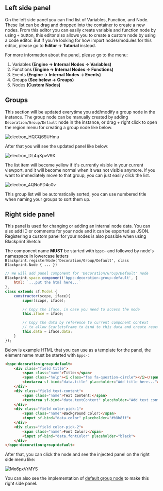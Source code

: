 ## Left side panel
On the left side panel you can find list of Variables, Function, and Node. These list can be drag and dropped into the container to create a new nodes. From this editor you can easily create variable and function node by using `+` button, this editor also allows you to create a custom node by using a code editor. But if you're looking for how import nodes/modules for this editor, please go to **Editor -> Tutorial** instead.

For more information about the panel, please go to the menu:
1. Variables **(Engine -> Internal Nodes -> Variables)**
2. Functions **(Engine -> Internal Nodes -> Functions)**
3. Events **(Engine -> Internal Nodes -> Events)**
4. Groups **(See below -> Groups)**
5. Nodes **(Custom Nodes)**

## Groups
This section will be updated everytime you add/modify a group node in the instance. The group node can be manually created by adding `Decoration/Group/Default` node in the instance, or drag + right click to open the region menu for creating a group node like below:

![electron_HQCQ6SUHmu](https://github.com/Blackprint/Blackprint/assets/11073373/3a30591a-d443-40a1-93e5-db3efc86a003)

After that you will see the updated panel like below:

![electron_DL4qXpvV9X](https://github.com/Blackprint/Blackprint/assets/11073373/c458f5b3-d5bb-4194-96f3-71584c28fd13)

The list item will become yellow if it's currently visible in your current viewport, and it will become normal when it was not visible anymore. If you want to immediately move to that group, you can just easily click the list.

![electron_4QNoPD4o0v](https://github.com/Blackprint/Blackprint/assets/11073373/9d2badd5-983e-44d5-a55e-ca74c9b54fb5)

This group list will be automatically sorted, you can use numbered title when naming your groups to sort them up.

## Right side panel
This panel is used for changing or adding an internal node data. You can also add ID or comments for your node and it can be exported as JSON. Registering a custom panel for your nodes is also possible when using Blackprint Sketch:

The component name **MUST** be started with `bppc-` and followed by node's namespace in lowercase letters
`Blackprint.registerNode('Decoration/Group/Default', class Blackprint.Node { ... })`

```js
// We will add panel component for 'Decoration/Group/Default' node
Blackprint.space.component('bppc-decoration-group-default', {
	html: `...put the html here...`
},
class extends sf.Model {
	constructor(scope, iface){
		super(scope, iface);

		// Copy the iface, in case you need to access the node
		this.iface = iface;

		// Copy the data by reference to current component context
		// to allow ScarletsFrame to bind to this data and create reactivity
		this.data = iface.data;
	}
});
```

Below is example HTML that you can use as a template for the panel, the element name must be started with `bppc-`:
```html
<bppc-decoration-group-default>
	<div class="field title">
		<span class="name">Title:</span>
		<span class="help"><i class="fas fa-question-circle"></i></span>
		<textarea sf-bind="data.title" placeholder="Add title here..."></textarea>
	</div>
	<div class="field text-content">
		<span class="name">Text Content:</span>
		<textarea sf-bind="data.textContent" placeholder="Add text content here..."></textarea>
	</div>
	<div class="field color-pick-1">
		<span class="name">Background Color:</span>
		<input sf-bind="data.color" placeholder="#b8b8ff">
	</div>
	<div class="field color-pick-2">
		<span class="name">Font Color:</span>
		<input sf-bind="data.fontColor" placeholder="black">
	</div>
</bppc-decoration-group-default>
```

After that, you can click the node and see the injected panel on the right side menu like:

![Mo6pxVrMYS](https://github.com/Blackprint/Blackprint/assets/11073373/db2e6f43-120c-4510-af02-e9b17199e3da)

You can also see the implementation of [default group node](https://github.com/Blackprint/nodes/tree/master/nodes/Decoration/Group) to make this right side panel.
